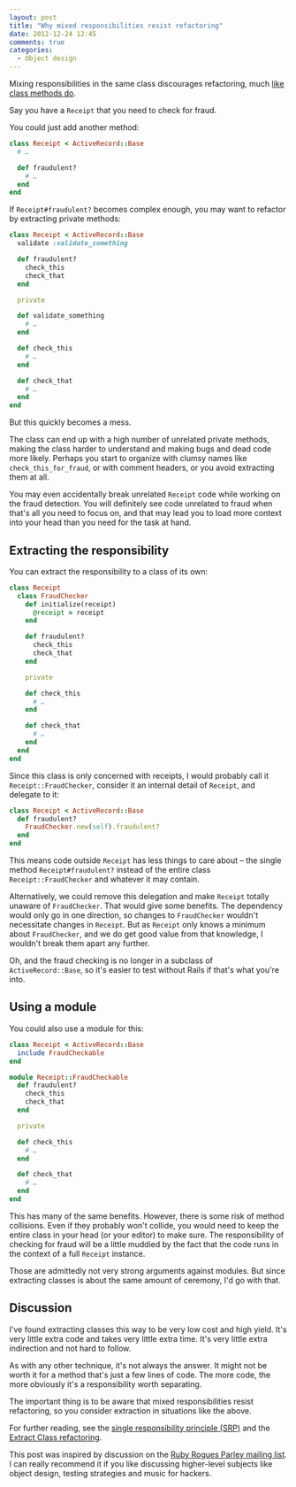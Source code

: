 ```yaml
---
layout: post
title: "Why mixed responsibilities resist refactoring"
date: 2012-12-24 12:45
comments: true
categories:
  - Object design
---
```



Mixing responsibilities in the same class discourages refactoring, much [like class methods do](http://blog.codeclimate.com/blog/2012/11/14/why-ruby-class-methods-resist-refactoring/).

Say you have a `Receipt` that you need to check for fraud.

You could just add another method:

``` ruby
class Receipt < ActiveRecord::Base
  # …

  def fraudulent?
    # …
  end
end
```

If `Receipt#fraudulent?` becomes complex enough, you may want to refactor by extracting private methods:

``` ruby
class Receipt < ActiveRecord::Base
  validate :validate_something

  def fraudulent?
    check_this
    check_that
  end

  private

  def validate_something
    # …
  end

  def check_this
    # …
  end

  def check_that
    # …
  end
end
```

But this quickly becomes a mess.

The class can end up with a high number of unrelated private methods, making the class harder to understand and making bugs and dead code more likely. Perhaps you start to organize with clumsy names like `check_this_for_fraud`, or with comment headers, or you avoid extracting them at all.

You may even accidentally break unrelated `Receipt` code while working on the fraud detection. You will definitely see code unrelated to fraud when that's all you need to focus on, and that may lead you to load more context into your head than you need for the task at hand.


## Extracting the responsibility

You can extract the responsibility to a class of its own:

``` ruby
class Receipt
  class FraudChecker
    def initialize(receipt)
      @receipt = receipt
    end

    def fraudulent?
      check_this
      check_that
    end

    private

    def check_this
      # …
    end

    def check_that
      # …
    end
  end
end
```

Since this class is only concerned with receipts, I would probably call it `Receipt::FraudChecker`, consider it an internal detail of `Receipt`, and delegate to it:

``` ruby
class Receipt < ActiveRecord::Base
  def fraudulent?
    FraudChecker.new(self).fraudulent?
  end
end
```

This means code outside `Receipt` has less things to care about – the single method `Receipt#fraudulent?` instead of the entire class `Receipt::FraudChecker` and whatever it may contain.

Alternatively, we could remove this delegation and make `Receipt` totally unaware of `FraudChecker`. That would give some benefits. The dependency would only go in one direction, so changes to `FraudChecker` wouldn't necessitate changes in `Receipt`. But as `Receipt` only knows a minimum about `FraudChecker`, and we do get good value from that knowledge, I wouldn't break them apart any further.

Oh, and the fraud checking is no longer in a subclass of `ActiveRecord::Base`, so it's easier to test without Rails if that's what you're into.


## Using a module

You could also use a module for this:


``` ruby
class Receipt < ActiveRecord::Base
  include FraudCheckable
end

module Receipt::FraudCheckable
  def fraudulent?
    check_this
    check_that
  end

  private

  def check_this
    # …
  end

  def check_that
    # …
  end
end
```

This has many of the same benefits. However, there is some risk of method collisions. Even if they probably won't collide, you would need to keep the entire class in your head (or your editor) to make sure. The responsibility of checking for fraud will be a little muddied by the fact that the code runs in the context of a full `Receipt` instance.

Those are admittedly not very strong arguments against modules. But since extracting classes is about the same amount of ceremony, I'd go with that.


## Discussion

I've found extracting classes this way to be very low cost and high yield. It's very little extra code and takes very little extra time. It's very little extra indirection and not hard to follow.

As with any other technique, it's not always the answer. It might not be worth it for a method that's just a few lines of code. The more code, the more obviously it's a responsibility worth separating.

The important thing is to be aware that mixed responsibilities resist refactoring, so you consider extraction in situations like the above.

For further reading, see the [single responsibility principle (SRP)](http://en.wikipedia.org/wiki/Single_responsibility_principle) and the [Extract Class refactoring](http://en.wikipedia.org/wiki/Extract_class).

This post was inspired by discussion on the [Ruby Rogues Parley mailing list](http://rubyrogues.com/). I can really recommend it if you like discussing higher-level subjects like object design, testing strategies and music for hackers.
